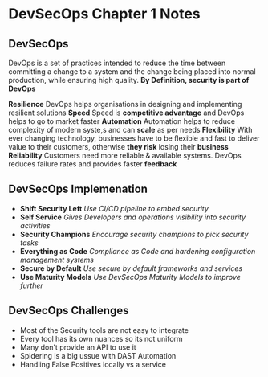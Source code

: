# DevSecOps Chapter 1 Notes
## DevSecOps
DevOps is a set of practices intended to reduce the time between committing a change to a system and the change being placed into normal production, while ensuring high quality.
**By Definition, security is part of DevOps**

**Resilience**
DevOps helps organisations in designing and implementing resilient solutions
**Speed**
Speed is **competitive advantage** and DevOps helps to go to market faster
**Automation**
Automation helps to reduce complexity of modern syste,s and can **scale** as per needs
**Flexibility** 
With ever changing technology, businesses have to be flexible and fast to deliver value to their customers, otherwise **they risk** losing their **business**
**Reliability** 
Customers need more reliable & available systems. DevOps reduces failure rates and provides faster **feedback**

## DevSecOps Implemenation
- **Shift Security Left**
_Use CI/CD pipeline to embed security_
- **Self Service**
_Gives Developers and operations visibility into security activities_
- **Security Champions**
_Encourage security champions to pick security tasks_
- **Everything as Code**
_Compliance as Code and hardening configuration management systems_
- **Secure by Default** 
_Use secure by default frameworks and services_
- **Use Maturity Models**
_Use DevSecOps Maturity Models to improve further_

## DevSecOps Challenges
- Most of the Security tools are not easy to integrate
- Every tool has its own nuances so its not uniform
- Many don't provide an API to use it
- Spidering is a big ussue with DAST Automation
- Handling False Positives locally vs a service
